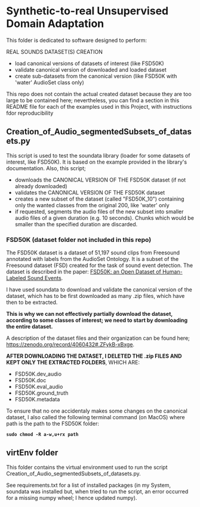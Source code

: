 # Synthetic-to-real Unsupervised Domain Adaptation

This folder is dedicated to software designed to perform:

REAL SOUNDS DATASET(S) CREATION
- load canonical versions of datasets of interest (like FSD50K)
- validate canonical version of downloaded and loaded dataset
- create sub-datasets from the canonical version (like FSD50K with 'water' AudioSet class only)

This repo does not contain the actual created dataset because they are too large to be contained here; nevertheless, you can find a section in this README file for each of the examples used in this Project, with instructions fdor reproducibility
  
## Creation_of_Audio_segmentedSubsets_of_datasets.py

This script is used to test the soundata library (loader for some datasets of interest, like FSD50K). It is based on the example provided in the library's documentation.
Also, this script;

- downloads the CANONICAL VERSION OF THE FSD50K dataset (if not already downloaded)
- validates the CANONICAL VERSION OF THE FSD50K dataset
- creates a new subset of the dataset (called "FSD50K_10") containing only the wanted classes from the original 200, like 'water' only
- if requested, segments the audio files of the new subset into smaller audio files of a given duration (e.g. 10 seconds). Chunks which would be smaller than the specified duration are discarded.

### FSD50K (dataset folder not included in this repo)

The FSD50K dataset is a dataset of 51,197 sound clips from Freesound annotated with labels from the AudioSet Ontology. It is a subset of the Freesound dataset (FSD) created for the task of sound event detection. The dataset is described in the paper: [FSD50K: an Open Dataset of Human-Labeled Sound Events](https://arxiv.org/abs/2010.00475).

I have used soundata to download and validate the canonical version of the dataset, which has to be first downloaded as many .zip files, which have then to be extracted.

<b> This is why we can not effectively partially download the dataset, according to some classes of interest; we need to start by downloading the entire dataset.</b>

A description of the dataset files and their organization can be found here; https://zenodo.org/record/4060432#.ZFykB-xBxge.

<b>AFTER DOWNLOADING THE DATASET, I DELETED THE .zip FILES AND KEPT ONLY THE EXTRACTED FOLDERS</b>, WHICH ARE:

- FSD50K.dev_audio
- FSD50K.doc
- FSD50K.eval_audio
- FSD50K.ground_truth
- FSD50K.metadata

To ensure that no one accidentaly makes some changes on the canonical dataset, I also called the following terminal command (on MacOS) where path is the path to the FSD50K folder:

<b>```sudo chmod -R a-w,u+rx path```</b>

## virtEnv folder

This folder contains the virtual environment used to run the script Creation_of_Audio_segmentedSubsets_of_datasets.py.

See requirements.txt for a list of installed packages (in my System, soundata was installed but, when tried to run the script, an error occurred for a missing numpy wheel; I hence updated numpy).